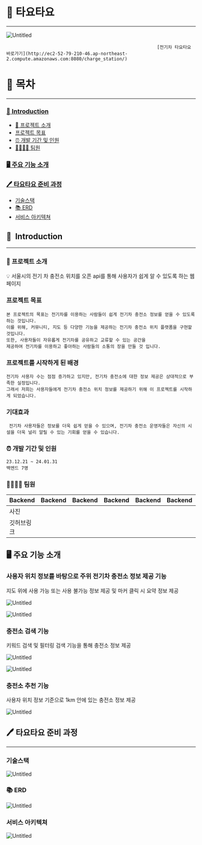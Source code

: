 # 🚙 타요타요

---

![Untitled](https://prod-files-secure.s3.us-west-2.amazonaws.com/e1787c5e-ba83-425f-8c51-df2f8e5d74b0/49e0df45-6a39-4e44-849c-579973ebb3c6/Untitled.png)

                                                            [전기차 타요타요 바로가기](http://ec2-52-79-210-46.ap-northeast-2.compute.amazonaws.com:8080/charge_station/)

# 📖 목차

---

### [🚙 Introduction](https://www.notion.so/0ddf89baead0487f915865a0f8121eaf?pvs=21)

- [🚀 프로젝트 소개](https://www.notion.so/7887ca4280914f0e95b19a6a8742e253?pvs=21)
- [프로젝트 목표](https://www.notion.so/08414bddd46c4cdc826fe9b6984609cd?pvs=21)
- [⏰ 개발 기간 및 인원 ](https://www.notion.so/0a49fc428321443d8b2a8f3465aa253c?pvs=21)
- [👨‍👩‍👧‍👦 팀원 ](https://www.notion.so/e6c034d187024355a6a5055e4b392a35?pvs=21)

### [🖥️ 주요 기능 소개](https://www.notion.so/0ddf89baead0487f915865a0f8121eaf?pvs=21)

### [🖊️ 타요타요 준비 과정](https://www.notion.so/0ddf89baead0487f915865a0f8121eaf?pvs=21)

- [기술스택](https://www.notion.so/2108b2f3c7bf430cb37c58d6ad816af0?pvs=21)
- [📚 ERD](https://www.notion.so/ERD-94f7bab575a04c87b51ab983efde6323?pvs=21)
- [서비스 아키텍쳐](https://www.notion.so/acf7232e883644d1b36f65e0db3e1d75?pvs=21)

## 🚙  Introduction

---

### 🚀 프로젝트 소개

<aside>
💡 서울시의 전기 차 충전소 위치를 오픈 api를 통해 사용자가 쉽게 알 수 있도록 하는 웹페이지

</aside>

### 프로젝트 목표

```
본 프로젝트의 목표는 전기차를 이용하는 사람들이 쉽게 전기차 충전소 정보를 얻을 수 있도록 하는 것입니다.
이를 위해, 커뮤니티, 지도 등 다양한 기능을 제공하는 전기차 충전소 위치 플랫폼을 구현할 것입니다.
또한, 사용자들이 자유롭게 전기차를 공유하고 교류할 수 있는 공간을
제공하여 전기차를 이용하고 좋아하는 사람들의 소통의 장을 만들 것 입니다.
```

### 프로젝트를 시작하게 된 배경

```
전기차 사용자 수는 점점 증가하고 있지만, 전기차 충전소에 대한 정보 제공은 상대적으로 부족한 실정입니다.
그래서 저희는 사용자들에게 전기차 충전소 위치 정보를 제공하기 위해 이 프로젝트를 시작하게 되었습니다.
```

### 기대효과

```
 전기차 사용자들은 정보를 더욱 쉽게 얻을 수 있으며, 전기차 충전소 운영자들은 자신의 시설을 더욱 널리 알릴 수 있는 기회를 얻을 수 있습니다. 
```

### ⏰ 개발 기간 및 인원

```
23.12.21 ~ 24.01.31
백엔드 7명
```

### 👨‍👩‍👧‍👦 팀원

| Backend | Backend | Backend | Backend | Backend | Backend | Backend |
| --- | --- | --- | --- | --- | --- | --- |
| 사진 |  |  |  |  |  |  |
| 깃허브링크 |  |  |  |  |  |  |

## 🖥️ 주요 기능 소개

### **사용자 위치 정보를 바탕으로 주위 전기차 충전소 정보 제공 기능**

지도 위에 사용 가능 또는 사용 불가능 정보 제공 및 마커 클릭 시 요약 정보 제공

![Untitled](https://prod-files-secure.s3.us-west-2.amazonaws.com/e1787c5e-ba83-425f-8c51-df2f8e5d74b0/bb32491d-f777-4659-993b-e7ee3b26ecf2/Untitled.png)

![Untitled](https://prod-files-secure.s3.us-west-2.amazonaws.com/e1787c5e-ba83-425f-8c51-df2f8e5d74b0/2f632213-4b85-43d8-8f83-a8c8696dd4a8/Untitled.png)

### 충전소 검색 기능

키워드 검색 및 필터링 검색 기능을 통해 충전소 정보 제공

![Untitled](https://prod-files-secure.s3.us-west-2.amazonaws.com/e1787c5e-ba83-425f-8c51-df2f8e5d74b0/370d53de-1153-465a-8c40-241ff75a80e4/Untitled.png)

![Untitled](https://prod-files-secure.s3.us-west-2.amazonaws.com/e1787c5e-ba83-425f-8c51-df2f8e5d74b0/d75cc842-a14f-421b-a668-9e1ef26403e2/Untitled.png)

### 충전소 추천 기능

사용자 위치 정보 기준으로 1km 안에 있는 충전소 정보 제공

![Untitled](https://prod-files-secure.s3.us-west-2.amazonaws.com/e1787c5e-ba83-425f-8c51-df2f8e5d74b0/e80e3b1e-261d-4bcd-bf9d-f35d017de9da/Untitled.png)

## 🖊️ 타요타요 준비 과정

---

### 기술스택

![Untitled](https://prod-files-secure.s3.us-west-2.amazonaws.com/e1787c5e-ba83-425f-8c51-df2f8e5d74b0/58e2162f-621e-4707-b408-d9f1acbc892d/Untitled.png)

### 📚 ERD

![Untitled](https://prod-files-secure.s3.us-west-2.amazonaws.com/e1787c5e-ba83-425f-8c51-df2f8e5d74b0/804c92a1-32cc-473c-93da-9fe2c71dc576/Untitled.png)

### 서비스 아키텍쳐

![Untitled](https://prod-files-secure.s3.us-west-2.amazonaws.com/e1787c5e-ba83-425f-8c51-df2f8e5d74b0/670c9b91-2055-4347-bfd9-e1bc70966efa/Untitled.png)
